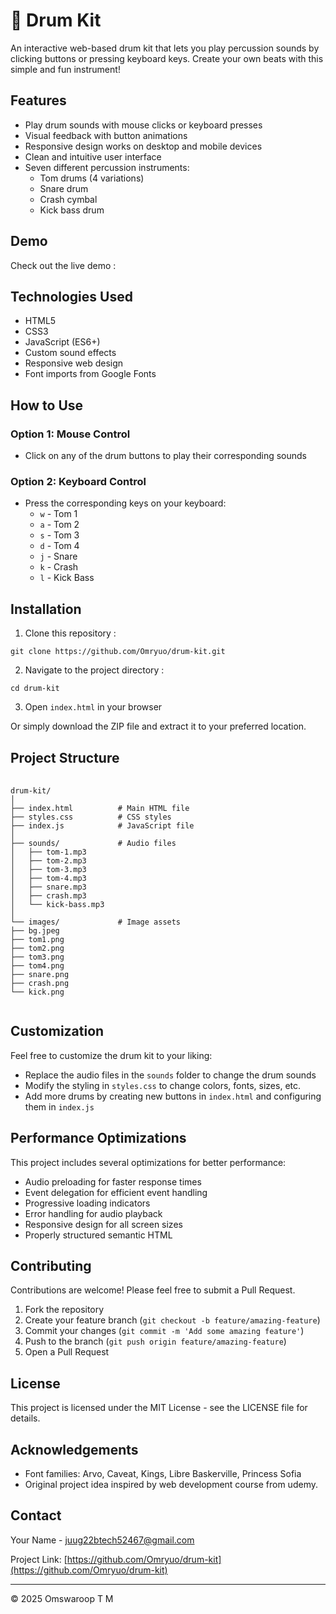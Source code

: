 # 🥁 Drum Kit

An interactive web-based drum kit that lets you play percussion sounds by clicking buttons or pressing keyboard keys. Create your own beats with this simple and fun instrument!



## Features

- Play drum sounds with mouse clicks or keyboard presses
- Visual feedback with button animations
- Responsive design works on desktop and mobile devices
- Clean and intuitive user interface
- Seven different percussion instruments:
  - Tom drums (4 variations)
  - Snare drum
  - Crash cymbal
  - Kick bass drum

## Demo

Check out the live demo : 

## Technologies Used

- HTML5
- CSS3
- JavaScript (ES6+)
- Custom sound effects
- Responsive web design
- Font imports from Google Fonts

## How to Use

### Option 1: Mouse Control
- Click on any of the drum buttons to play their corresponding sounds

### Option 2: Keyboard Control
- Press the corresponding keys on your keyboard:
  - `w` - Tom 1
  - `a` - Tom 2
  - `s` - Tom 3
  - `d` - Tom 4
  - `j` - Snare
  - `k` - Crash
  - `l` - Kick Bass

## Installation

1. Clone this repository : <br>
<pre><code>git clone https://github.com/Omryuo/drum-kit.git</code></pre>

2. Navigate to the project directory : <br>
<pre><code>cd drum-kit</code></pre>

3. Open `index.html` in your browser

Or simply download the ZIP file and extract it to your preferred location.

## Project Structure
<pre>
  <code>
drum-kit/
│
├── index.html          # Main HTML file
├── styles.css          # CSS styles
├── index.js            # JavaScript file
│
├── sounds/             # Audio files
│   ├── tom-1.mp3
│   ├── tom-2.mp3
│   ├── tom-3.mp3
│   ├── tom-4.mp3
│   ├── snare.mp3
│   ├── crash.mp3
│   └── kick-bass.mp3
│
└── images/             # Image assets
├── bg.jpeg
├── tom1.png
├── tom2.png
├── tom3.png
├── tom4.png
├── snare.png
├── crash.png
└── kick.png
  </code>
</pre>  

## Customization

Feel free to customize the drum kit to your liking:

- Replace the audio files in the `sounds` folder to change the drum sounds
- Modify the styling in `styles.css` to change colors, fonts, sizes, etc.
- Add more drums by creating new buttons in `index.html` and configuring them in `index.js`

## Performance Optimizations

This project includes several optimizations for better performance:

- Audio preloading for faster response times
- Event delegation for efficient event handling
- Progressive loading indicators
- Error handling for audio playback
- Responsive design for all screen sizes
- Properly structured semantic HTML

## Contributing

Contributions are welcome! Please feel free to submit a Pull Request.

1. Fork the repository
2. Create your feature branch (`git checkout -b feature/amazing-feature`)
3. Commit your changes (`git commit -m 'Add some amazing feature'`)
4. Push to the branch (`git push origin feature/amazing-feature`)
5. Open a Pull Request

## License

This project is licensed under the MIT License - see the LICENSE file for details.

## Acknowledgements

- Font families: Arvo, Caveat, Kings, Libre Baskerville, Princess Sofia
- Original project idea inspired by web development course from udemy.

## Contact

Your Name - [juug22btech52467@gmail.com](mailto:juug22btech52467@gmail.com)

Project Link: [https://github.com/Omryuo/drum-kit](https://github.com/Omryuo/drum-kit)

---

© 2025 Omswaroop T M
